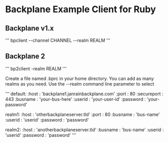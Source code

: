 Backplane Example Client for Ruby
=================================

Backplane v1.x
--------------
'''
bpclient --channel CHANNEL --realm REALM
'''

Backplane 2
-----------

'''
bp2client -realm REALM
'''

Create a file named .bprc in your home directory. You can add as many realms as you need. Use the --realm command line parameter to select

'''
default: 
  :host : 'backplane1.janrainbackplane.com'
  :port : 80
  :secureport : 443
  :busname : 'your-bus-here'
  :userid : 'your-user-id'
  :password : 'your-password'

realm1:
  :host : 'otherbackplaneserver.tld'
  :port : 80
  :busname : 'bus-name'
  :userid : 'userid'
  :password : 'password'

realm2:
  :host : 'anotherbackplaneserver.tld'
  :busname : 'bus-name'
  :userid : 'userid'
  :password : 'password'
'''
